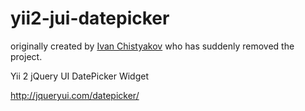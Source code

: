 # yii2-jui-datepicker

originally created by [Ivan Chistyakov](https://github.com/ivan-chkv) who has suddenly removed the project.

Yii 2 jQuery UI DatePicker Widget

http://jqueryui.com/datepicker/
